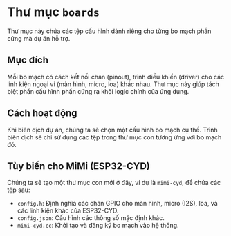 # Thư mục `boards`

Thư mục này chứa các tệp cấu hình dành riêng cho từng bo mạch phần cứng mà dự án hỗ trợ.

## Mục đích

Mỗi bo mạch có cách kết nối chân (pinout), trình điều khiển (driver) cho các linh kiện ngoại vi (màn hình, micro, loa) khác nhau. Thư mục này giúp tách biệt phần cấu hình phần cứng ra khỏi logic chính của ứng dụng.

## Cách hoạt động

Khi biên dịch dự án, chúng ta sẽ chọn một cấu hình bo mạch cụ thể. Trình biên dịch sẽ chỉ sử dụng các tệp trong thư mục con tương ứng với bo mạch đó.

## Tùy biến cho MiMi (ESP32-CYD)

Chúng ta sẽ tạo một thư mục con mới ở đây, ví dụ là `mimi-cyd`, để chứa các tệp sau:

- `config.h`: Định nghĩa các chân GPIO cho màn hình, micro (I2S), loa, và các linh kiện khác của ESP32-CYD.
- `config.json`: Cấu hình các thông số mặc định khác.
- `mimi-cyd.cc`: Khởi tạo và đăng ký bo mạch vào hệ thống.
